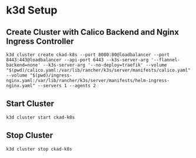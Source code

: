 # k3d Setup

## Create Cluster with Calico Backend and Nginx Ingress Controller

```k3d cluster create ckad-k8s --port 8080:80@loadbalancer --port 8443:443@loadbalancer --api-port 6443 --k3s-server-arg '--flannel-backend=none' --k3s-server-arg '--no-deploy=traefik' --volume "$(pwd)/calico.yaml:/var/lib/rancher/k3s/server/manifests/calico.yaml" --volume "$(pwd)/ingress-nginx.yaml:/var/lib/rancher/k3s/server/manifests/helm-ingress-nginx.yaml" --servers 1 --agents 2```

## Start Cluster

```k3d cluster start ckad-k8s```

## Stop Cluster

```k3d cluster stop ckad-k8s```




